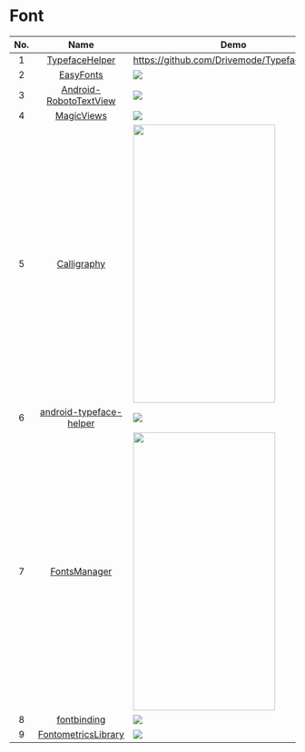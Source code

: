 Font
======================
No. | Name | Demo
:---: | :---: | ---
1| [TypefaceHelper](https://github.com/Drivemode/TypefaceHelper) | https://github.com/Drivemode/TypefaceHelper
2| [EasyFonts](https://github.com/vsvankhede/easyfonts) |  ![](https://github.com/vsvankhede/easyfonts/raw/master/images/banner.png)
3| [Android-RobotoTextView](https://github.com/johnkil/Android-RobotoTextView) |![](https://raw.githubusercontent.com/johnkil/Android-RobotoTextView/master/art/RobotoTextView.jpg)
4| [MagicViews](https://github.com/ikocijan/MagicViews) | ![](https://camo.githubusercontent.com/26f40d6e55b84289b77464068ad743e90027c643/68747470733a2f2f7261772e6769746875622e636f6d2f696b6f63696a616e2f4d6167696356696577732f6d61737465722f73637265656e73686f742e6a7067)
5| [Calligraphy](https://github.com/chrisjenx/Calligraphy) | <img src="https://github.com/chrisjenx/Calligraphy/raw/master/screenshot.png" width="250" height="490">
6| [android-typeface-helper](https://github.com/norbsoft/android-typeface-helper) | ![](https://camo.githubusercontent.com/b8e7d4f4ab84ff96a3919ea264e2a83aca46e04e/68747470733a2f2f7261772e6769746875622e636f6d2f6e6f7262736f66742f616e64726f69642d74797065666163652d68656c7065722f6d61737465722f726561646d655f73637265656e2e706e67)
7| [FontsManager](https://github.com/GcsSloop/FontsManager) | <img src="https://camo.githubusercontent.com/0de05fc8a445b47decf2f3ba92e333ad5cb6daca/687474703a2f2f7777342e73696e61696d672e636e2f6c617267652f30303558746469326a773166326970373771387964673330366a3062346a72792e676966" width="250" height="490">
8| [fontbinding](https://github.com/lisawray/fontbinding) | ![](https://raw.githubusercontent.com/lisawray/fontbinding/master/screenshot_land.png) 
9| [FontometricsLibrary](https://github.com/Ishmeetsingh97/FontometricsLibrary) | ![](https://github.com/Ishmeetsingh97/FontometricsLibrary/raw/master/FontometricsArtwork.jpg)  